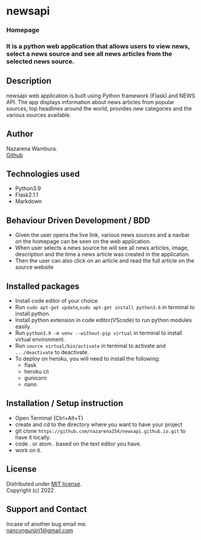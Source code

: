 # newsapi

### Homepage
<!-- ![](./app/static/assets/images/WatchlistApi.png "newsapp homepage") -->


### It is a python web application that allows users to view news, select a news source and see all news articles from the selected news source. 


## Description
newsapi web application is built using Python framework (Flask) and NEWS API. The app displays information about news articles from popular sources, top headlines around the world, provides new categories and the various sources available.


## Author
Nazarena Wambura.</br>
[Github](https://github.com/nazarena254)


## Technologies used
* Python3.9
* Flask2.1.1
* Markdown


## Behaviour Driven Development / BDD
* Given the user opens the live link, various news sources and a navbar on the homepage can be seen on the web application.
* When user selects a news source he will see all news articles, image, description and the time a news article was created in the application.
* Then the user can also click on an article and read the full article on the source website


## Installed packages
* Install code editor of your choice.
* Run `sudo apt-get update`,`sudo apt-get install python3.6` in terminal to install python.
* Install python extension in code editor(VScode) to run python modules easily.
* Run `python3.9 -m venv --without-pip virtual` in terminal to install virtual environment.
* Run `source virtual/bin/activate` in terminal to activate and `.../deactivate` to deactivate. 
* To deploy on heroku, you will need to install the following:
   - flask
   - heroku cli
   - gunicorn
   - nano


## Installation / Setup instruction
* Open Terminal {Ctrl+Alt+T}
* create and cd to the directory where you want to have your project
* git clone ```https://github.com/nazarena254/newsapi.github.io.git``` to have it locally.
* code . or atom . based on the text editor you have.
* work on it.


## License
Distributed under [MIT license]().</br>
Copyright (c) 2022


## Support and Contact
Incase of another bug email me.</br>
<nancyngunjiri1@gmail.com>